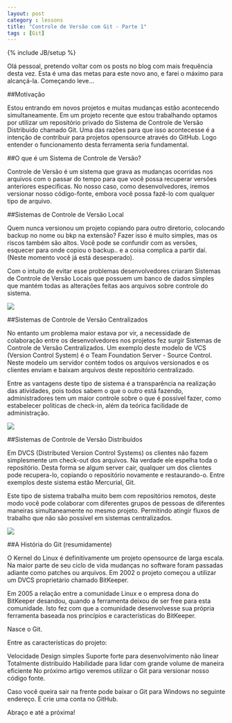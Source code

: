 ```yaml
---
layout: post
category : lessons
title: "Controle de Versão com Git - Parte 1"
tags : [Git]
---
```

{% include JB/setup %}

Olá pessoal, pretendo voltar com os posts no blog com mais frequência desta vez. Esta é uma das metas para este novo ano, e farei o máximo para alcançá-la. Começando leve…

##Motivação

Estou entrando em novos projetos e muitas mudanças estão acontecendo simultaneamente. Em um projeto recente que estou trabalhando optamos por utilizar um repositório privado do Sistema de Controle de Versão Distribuído chamado Git. 
Uma das razões para que isso acontecesse é a intenção de contribuir para projetos opensource através do GitHub. Logo entender o funcionamento desta ferramenta seria fundamental.

##O que é um Sistema de Controle de Versão?

Controle de Versão é um sistema que grava as mudanças ocorridas nos arquivos com o passar do tempo para que você possa recuperar versões anteriores especificas. No nosso caso, como desenvolvedores, iremos versionar nosso código-fonte, embora você possa fazê-lo com qualquer tipo de arquivo.

##Sistemas de Controle de Versão Local

Quem nunca versionou um projeto copiando para outro diretorio, colocando backup no nome ou bkp na extensão? Fazer isso é muito simples, mas os riscos também são altos. Você pode se confundir com as versões, esquecer para onde copiou o backup.. e a coisa complica a partir daí. (Neste momento você já está desesperado).

Com o intuito de evitar esse problemas desenvolvedores criaram Sistemas de Controle de Versão Locais que possuem um banco de dados simples que mantém todas as alterações feitas aos arquivos sobre controle do sistema.

<img src="{{BASE_PATH}}/imgs/git1.png" />


##Sistemas de Controle de Versão Centralizados

No entanto um problema maior estava por vir, a necessidade de colaboração entre os desenvolvedores nos projetos fez surgir Sistemas de Controle de Versão Centralizados. Um exemplo deste modelo de VCS (Version Control System) é o Team Foundation Server - Source Control. Neste modelo um servidor contém todos os arquivos versionados e os clientes enviam e baixam arquivos deste repositório centralizado.

Entre as vantagens deste tipo de sistema é a transparência na realização das atividades, pois todos sabem o que o outro está fazendo, administradores tem um maior controle sobre o que é possível fazer, como estabelecer politicas de check-in, além da teórica facilidade de administração.

<img src="{{BASE_PATH}}/imgs/git2.png" />

##Sistemas de Controle de Versão Distribuídos

Em DVCS (Distributed Version Control Systems) os clientes não fazem simplesmente um check-out dos arquivos. Na verdade ele espelha toda o repositório. Desta forma se algum server cair, qualquer um dos clientes pode recupera-lo, copiando o repositório novamente e restaurando-o. Entre exemplos deste sistema estão Mercurial, Git.

Este tipo de sistema trabalha muito bem com repositórios remotos, deste modo você pode colaborar com diferentes grupos de pessoas de diferentes maneiras simultaneamente no mesmo projeto. Permitindo atingir fluxos de trabalho que não são possível em sistemas centralizados.

<img src="{{BASE_PATH}}/imgs/git3.png" />

##A História do Git (resumidamente)

O Kernel do Linux é definitivamente um projeto opensource de larga escala. Na maior parte de seu ciclo de vida mudanças no software foram passadas adiante como patches ou arquivos. Em 2002 o projeto começou a utilizar um DVCS proprietário chamado BitKeeper.

Em 2005 a relação entre a comunidade Linux e o empresa dona do BitKeeper desandou, quando a ferramenta deixou de ser free para esta comunidade. Isto fez com que a comunidade desenvolvesse sua própria ferramenta baseada nos princípios e características do BitKeeper.

Nasce o Git.

Entre as características do projeto:

Velocidade
Design simples
Suporte forte para desenvolvimento não linear
Totalmente distribuído
Habilidade para lidar com grande volume de maneira eficiente
No próximo artigo veremos utilizar o Git para versionar nosso código fonte.

Caso você queira sair na frente pode baixar o Git para Windows no seguinte endereço. E crie uma conta no GitHub.

Abraço e até a próxima!